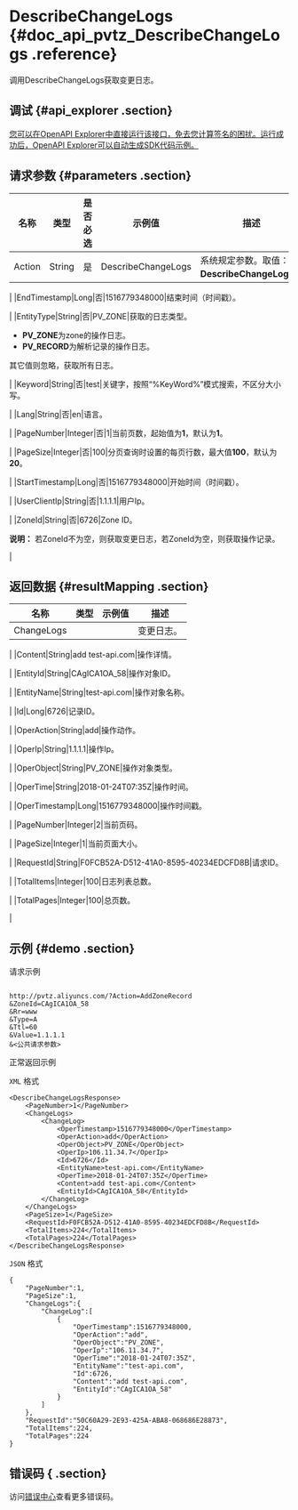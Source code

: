 # DescribeChangeLogs {#doc_api_pvtz_DescribeChangeLogs .reference}

调用DescribeChangeLogs获取变更日志。

## 调试 {#api_explorer .section}

[您可以在OpenAPI Explorer中直接运行该接口，免去您计算签名的困扰。运行成功后，OpenAPI Explorer可以自动生成SDK代码示例。](https://api.aliyun.com/#product=pvtz&api=DescribeChangeLogs&type=RPC&version=2018-01-01)

## 请求参数 {#parameters .section}

|名称|类型|是否必选|示例值|描述|
|--|--|----|---|--|
|Action|String|是|DescribeChangeLogs|系统规定参数。取值：**DescribeChangeLogs**。

 |
|EndTimestamp|Long|否|1516779348000|结束时间（时间戳）。

 |
|EntityType|String|否|PV\_ZONE|获取的日志类型。

 -   **PV\_ZONE**为zone的操作日志。
-   **PV\_RECORD**为解析记录的操作日志。

 其它值则忽略，获取所有日志。

 |
|Keyword|String|否|test|关键字，按照“%KeyWord%”模式搜索，不区分大小写。

 |
|Lang|String|否|en|语言。

 |
|PageNumber|Integer|否|1|当前页数，起始值为**1**，默认为**1**。

 |
|PageSize|Integer|否|100|分页查询时设置的每页行数，最大值**100**，默认为**20**。

 |
|StartTimestamp|Long|否|1516779348000|开始时间（时间戳）。

 |
|UserClientIp|String|否|1.1.1.1|用户Ip。

 |
|ZoneId|String|否|6726|Zone ID。

 **说明：** 若ZoneId不为空，则获取变更日志，若ZoneId为空，则获取操作记录。

 |

## 返回数据 {#resultMapping .section}

|名称|类型|示例值|描述|
|--|--|---|--|
|ChangeLogs| | |变更日志。

 |
|Content|String|add test-api.com|操作详情。

 |
|EntityId|String|CAgICA1OA\_58|操作对象ID。

 |
|EntityName|String|test-api.com|操作对象名称。

 |
|Id|Long|6726|记录ID。

 |
|OperAction|String|add|操作动作。

 |
|OperIp|String|1.1.1.1|操作Ip。

 |
|OperObject|String|PV\_ZONE|操作对象类型。

 |
|OperTime|String|2018-01-24T07:35Z|操作时间。

 |
|OperTimestamp|Long|1516779348000|操作时间戳。

 |
|PageNumber|Integer|2|当前页码。

 |
|PageSize|Integer|1|当前页面大小。

 |
|RequestId|String|F0FCB52A-D512-41A0-8595-40234EDCFD8B|请求ID。

 |
|TotalItems|Integer|100|日志列表总数。

 |
|TotalPages|Integer|100|总页数。

 |

## 示例 {#demo .section}

请求示例

``` {#request_demo}

http://pvtz.aliyuncs.com/?Action=AddZoneRecord
&ZoneId=CAgICA1OA_58
&Rr=www
&Type=A
&Ttl=60
&Value=1.1.1.1
&<公共请求参数>

```

正常返回示例

`XML` 格式

``` {#xml_return_success_demo}
<DescribeChangeLogsResponse>
    <PageNumber>1</PageNumber>
    <ChangeLogs>
        <ChangeLog>
            <OperTimestamp>1516779348000</OperTimestamp>
            <OperAction>add</OperAction>
            <OperObject>PV_ZONE</OperObject>
            <OperIp>106.11.34.7</OperIp>
            <Id>6726</Id>
            <EntityName>test-api.com</EntityName>
            <OperTime>2018-01-24T07:35Z</OperTime>
            <Content>add test-api.com</Content>
            <EntityId>CAgICA1OA_58</EntityId>
        </ChangeLog>
    </ChangeLogs>
    <PageSize>1</PageSize>
    <RequestId>F0FCB52A-D512-41A0-8595-40234EDCFD8B</RequestId>
    <TotalItems>224</TotalItems>
    <TotalPages>224</TotalPages>
</DescribeChangeLogsResponse>
```

`JSON` 格式

``` {#json_return_success_demo}
{
	"PageNumber":1,
	"PageSize":1,
	"ChangeLogs":{
		"ChangeLog":[
			{
				"OperTimestamp":1516779348000,
				"OperAction":"add",
				"OperObject":"PV_ZONE",
				"OperIp":"106.11.34.7",
				"OperTime":"2018-01-24T07:35Z",
				"EntityName":"test-api.com",
				"Id":6726,
				"Content":"add test-api.com",
				"EntityId":"CAgICA1OA_58"
			}
		]
	},
	"RequestId":"50C60A29-2E93-425A-ABA8-068686E28873",
	"TotalItems":224,
	"TotalPages":224
}
```

## 错误码 { .section}

访问[错误中心](https://error-center.aliyun.com/status/product/pvtz)查看更多错误码。

